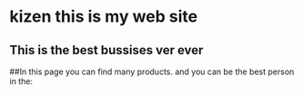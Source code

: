 # kizen this is my web site

## This is the best bussises ver ever 
##In this page you can find many products. 
and you can be the best person in the:

